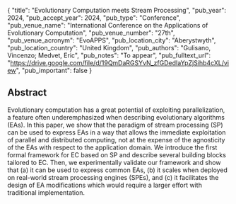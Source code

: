 {
  "title": "Evolutionary Computation meets Stream Processing",
  "pub_year": 2024,
  "pub_accept_year": 2024,
  "pub_type": "Conference",
  "pub_venue_name": "International Conference on the Applications of Evolutionary Computation",
  "pub_venue_number": "27th",
  "pub_venue_acronym": "EvoAPPS",
  "pub_location_city": "Aberystwyth",
  "pub_location_country": "United Kingdom",
  "pub_authors": "Gulisano, Vincenzo; Medvet, Eric",
  "pub_notes": "To appear",
  "pub_fulltext_url": "https://drive.google.com/file/d/19QmDaRGSYvN_zfGDedIaYpZjSihb4cXL/view",
  "pub_important": false
}

## Abstract
Evolutionary computation has a great potential of exploiting parallelization, a feature often underemphasized when describing evolutionary algorithms (EAs). In this paper, we show that the paradigm of stream processing (SP) can be used to express EAs in a way that allows the immediate exploitation of parallel and distributed computing, not at the expense of the agnosticity of the EAs with respect to the application domain. We introduce the first formal framework for EC based on SP and describe several building blocks tailored to EC. Then, we experimentally validate our framework and show that (a) it can be used to express common EAs, (b) it scales when deployed on real-world stream processing engines (SPEs), and (c) it facilitates the design of EA modifications which would require a larger effort with traditional implementation.
